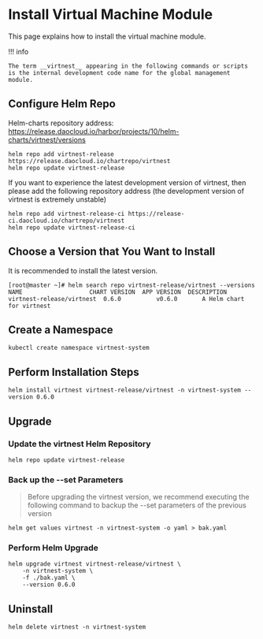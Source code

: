 # Install Virtual Machine Module

This page explains how to install the virtual machine module.

!!! info

    The term __virtnest__ appearing in the following commands or scripts is the internal development code name for the global management module.

## Configure Helm Repo

Helm-charts repository address: <https://release.daocloud.io/harbor/projects/10/helm-charts/virtnest/versions>

```shell
helm repo add virtnest-release https://release.daocloud.io/chartrepo/virtnest
helm repo update virtnest-release
```

If you want to experience the latest development version of virtnest, then please add the following repository address (the development version of virtnest is extremely unstable)

```shell
helm repo add virtnest-release-ci https://release-ci.daocloud.io/chartrepo/virtnest
helm repo update virtnest-release-ci
```

## Choose a Version that You Want to Install

It is recommended to install the latest version.

```shell
[root@master ~]# helm search repo virtnest-release/virtnest --versions
NAME                   CHART VERSION  APP VERSION  DESCRIPTION
virtnest-release/virtnest  0.6.0          v0.6.0       A Helm chart for virtnest
```

## Create a Namespace

```shell
kubectl create namespace virtnest-system
```

## Perform Installation Steps

```shell
helm install virtnest virtnest-release/virtnest -n virtnest-system --version 0.6.0
```

## Upgrade

### Update the virtnest Helm Repository

```shell
helm repo update virtnest-release
```

### Back up the --set Parameters

> Before upgrading the virtnest version, we recommend executing the following command to backup the --set parameters of the previous version

```shell
helm get values virtnest -n virtnest-system -o yaml > bak.yaml
```

### Perform Helm Upgrade

```shell
helm upgrade virtnest virtnest-release/virtnest \
    -n virtnest-system \
    -f ./bak.yaml \
    --version 0.6.0
```

## Uninstall

```shell
helm delete virtnest -n virtnest-system
```
